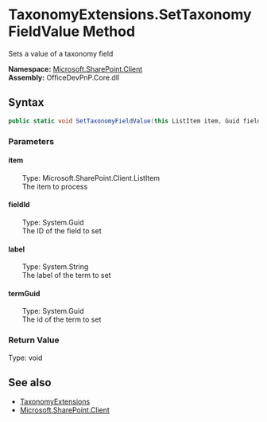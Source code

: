 # TaxonomyExtensions.SetTaxonomyFieldValue Method  
 Sets a value of a taxonomy field   

**Namespace:** [Microsoft.SharePoint.Client](Microsoft.SharePoint.Client.md)  
**Assembly:** OfficeDevPnP.Core.dll  
## Syntax
```C#
public static void SetTaxonomyFieldValue(this ListItem item, Guid fieldId, String label, Guid termGuid)
```
### Parameters
#### item  
&emsp;&emsp;Type: Microsoft.SharePoint.Client.ListItem  
&emsp;&emsp;The item to process  

  

#### fieldId  
&emsp;&emsp;Type: System.Guid  
&emsp;&emsp;The ID of the field to set  

  

#### label  
&emsp;&emsp;Type: System.String  
&emsp;&emsp;The label of the term to set  

  

#### termGuid  
&emsp;&emsp;Type: System.Guid  
&emsp;&emsp;The id of the term to set  

  

### Return Value
Type: void  

## See also
- [TaxonomyExtensions](Microsoft.SharePoint.Client.TaxonomyExtensions.md) 
- [Microsoft.SharePoint.Client](Microsoft.SharePoint.Client.md) 
